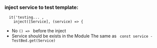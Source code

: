 ### inject service to test template:
```
  it('testing... , 
    inject([Service], (service) => {
```
* No `() => ` before the inject
* Service should be exists in the Module
The same as 
` const service - TestBed.get(Service)`
